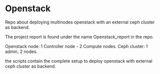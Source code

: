 # Openstack
Repo about deploying multinodes openstack with an external ceph cluster as backend.

The project report is found under the name Openstack_report in the repo.

Openstack node: 1 Controller node - 2 Compute nodes.
Ceph cluster: 1 admin, 2 nodes.

the scripts contain the complete setup to deploy openstack with external ceph cluster as backend.
